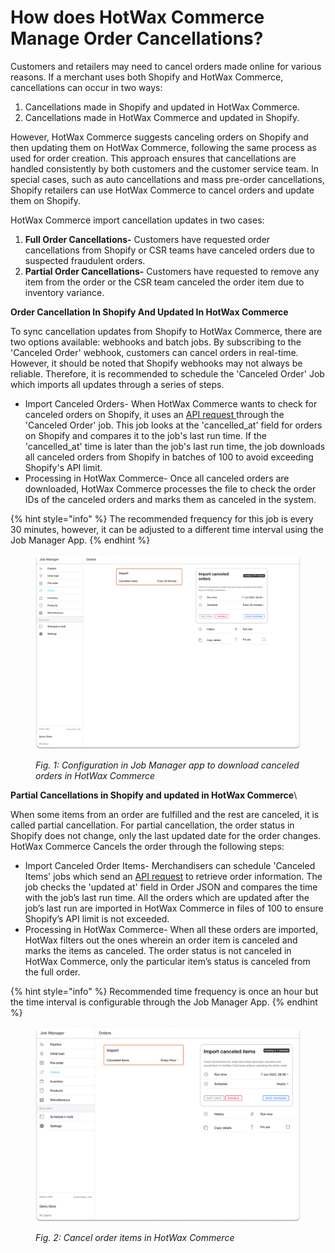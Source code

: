 # How does HotWax Commerce Manage Order Cancellations?

Customers and retailers may need to cancel orders made online for various reasons. If a merchant uses both Shopify and HotWax Commerce, cancellations can occur in two ways:

1. Cancellations made in Shopify and updated in HotWax Commerce.
2. Cancellations made in HotWax Commerce and updated in Shopify.&#x20;

However, HotWax Commerce suggests canceling orders on Shopify and then updating them on HotWax Commerce, following the same process as used for order creation. This approach ensures that cancellations are handled consistently by both customers and the customer service team. In special cases, such as auto cancellations and mass pre-order cancellations, Shopify retailers can use HotWax Commerce to cancel orders and update them on Shopify.

HotWax Commerce import cancellation updates in two cases:

1. **Full Order Cancellations-** Customers have requested order cancellations from Shopify or CSR teams have canceled orders due to suspected fraudulent orders.
2. **Partial Order Cancellations-** Customers have requested to remove any item from the order or the CSR team canceled the order item due to inventory variance.

**Order Cancellation In Shopify And Updated In HotWax Commerce**

To sync cancellation updates from Shopify to HotWax Commerce, there are two options available: webhooks and batch jobs. By subscribing to the 'Canceled Order' webhook, customers can cancel orders in real-time. However, it should be noted that Shopify webhooks may not always be reliable. Therefore, it is recommended to schedule the 'Canceled Order' Job which imports all updates through a series of steps.

* Import Canceled Orders- When HotWax Commerce wants to check for canceled orders on Shopify, it uses an [API request ](https://shopify.dev/docs/api/admin-rest/2023-04/resources/order#get-orders?status=any)through the 'Canceled Order' job. This job looks at the 'cancelled\_at' field for orders on Shopify and compares it to the job's last run time. If the 'cancelled\_at' time is later than the job's last run time, the job downloads all canceled orders from Shopify in batches of 100 to avoid exceeding Shopify's API limit.
* Processing in HotWax Commerce- Once all canceled orders are downloaded, HotWax Commerce processes the file to check the order IDs of the canceled orders and marks them as canceled in the system.&#x20;

{% hint style="info" %}
The recommended frequency for this job is every 30 minutes, however, it can be adjusted to a different time interval using the Job Manager App.
{% endhint %}

<figure><img src=".gitbook/assets/Cancel Orders.png" alt=""><figcaption><p><em>Fig. 1: Configuration in Job Manager app to download canceled orders in HotWax Commerce</em></p></figcaption></figure>

**Partial Cancellations in Shopify and updated in HotWax Commerce**\


When some items from an order are fulfilled and the rest are canceled, it is called partial cancellation. For partial cancellation, the order status in Shopify does not change, only the last updated date for the order changes. HotWax Commerce Cancels the order through the following steps:

* Import Canceled Order Items- Merchandisers can schedule 'Canceled Items' jobs which send an [API request](https://shopify.dev/docs/api/admin-rest/2023-04/resources/order#get-orders?status=any) to retrieve order information. The job checks the 'updated at' field in Order JSON and compares the time with the job’s last run time. All the orders which are updated after the job’s last run are imported in HotWax Commerce in files of 100 to ensure Shopify’s API limit is not exceeded.
* Processing in HotWax Commerce- When all these orders are imported, HotWax filters out the ones wherein an order item is canceled and marks the items as canceled. The order status is not canceled in HotWax Commerce, only the particular item’s status is canceled from the full order.

{% hint style="info" %}
Recommended time frequency is once an hour but the time interval is configurable through the Job Manager App.
{% endhint %}

<figure><img src=".gitbook/assets/Order Item Cancellation.png" alt=""><figcaption><p><em>Fig. 2: Cancel order items in HotWax Commerce</em></p></figcaption></figure>

